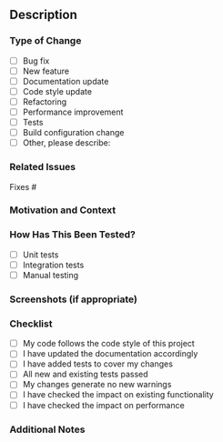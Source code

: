 ## Description
<!-- Describe your changes in detail -->

### Type of Change
<!-- What type of change does your PR introduce? -->
- [ ] Bug fix
- [ ] New feature
- [ ] Documentation update
- [ ] Code style update
- [ ] Refactoring
- [ ] Performance improvement
- [ ] Tests
- [ ] Build configuration change
- [ ] Other, please describe:

### Related Issues
<!-- Link to any related issues here -->
Fixes #

### Motivation and Context
<!-- Why is this change required? What problem does it solve? -->

### How Has This Been Tested?
<!-- Please describe how you tested your changes -->
- [ ] Unit tests
- [ ] Integration tests
- [ ] Manual testing

### Screenshots (if appropriate)
<!-- Add screenshots to help explain your changes -->

### Checklist
<!-- Go over all the following points, and put an `x` in all the boxes that apply -->
- [ ] My code follows the code style of this project
- [ ] I have updated the documentation accordingly
- [ ] I have added tests to cover my changes
- [ ] All new and existing tests passed
- [ ] My changes generate no new warnings
- [ ] I have checked the impact on existing functionality
- [ ] I have checked the impact on performance

### Additional Notes
<!-- Add any additional notes here -->
